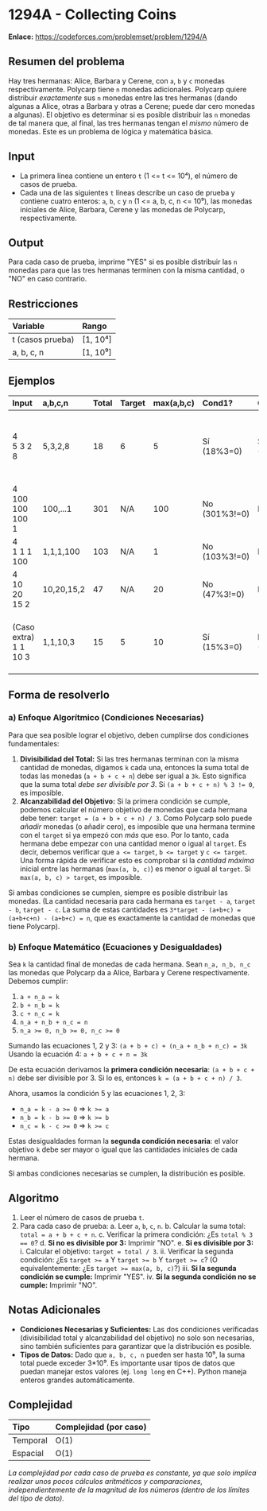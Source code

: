 # 1294A - Collecting Coins

**Enlace:** https://codeforces.com/problemset/problem/1294/A

## Resumen del problema
Hay tres hermanas: Alice, Barbara y Cerene, con `a`, `b` y `c` monedas respectivamente. Polycarp tiene `n` monedas adicionales. Polycarp quiere distribuir *exactamente* sus `n` monedas entre las tres hermanas (dando algunas a Alice, otras a Barbara y otras a Cerene; puede dar cero monedas a algunas). El objetivo es determinar si es posible distribuir las `n` monedas de tal manera que, al final, las tres hermanas tengan el *mismo* número de monedas. Este es un problema de lógica y matemática básica.

## Input
-   La primera línea contiene un entero `t` (1 <= t <= 10⁴), el número de casos de prueba.
-   Cada una de las siguientes `t` líneas describe un caso de prueba y contiene cuatro enteros: `a`, `b`, `c` y `n` (1 <= a, b, c, n <= 10⁹), las monedas iniciales de Alice, Barbara, Cerene y las monedas de Polycarp, respectivamente.

## Output
Para cada caso de prueba, imprime "YES" si es posible distribuir las `n` monedas para que las tres hermanas terminen con la misma cantidad, o "NO" en caso contrario.

## Restricciones

| Variable         | Rango      |
| :--------------- | :--------- |
| t (casos prueba) | [1, 10⁴]   |
| a, b, c, n       | [1, 10⁹]   |

## Ejemplos

| Input            | a,b,c,n | Total | Target | max(a,b,c)| Cond1? | Cond2? | Razonamiento                                                                  | Output |
| :--------------- | :------ | :---- | :----- | :-------- | :----- | :----- | :---------------------------------------------------------------------------- | :----- |
| 4 <br> 5 3 2 8    | 5,3,2,8 | 18    | 6      | 5         | Sí (18%3=0) | Sí (6>=5) | Total=18. Target=6. 6>=5, 6>=3, 6>=2. Es posible (e.g., A+1, B+3, C+4)   | `YES`  |
| 4 <br> 100 100 100 1 | 100,...1| 301   | N/A    | 100       | No (301%3!=0)| N/A    | Total 301 no es divisible por 3.                                              | `NO`   |
| 4 <br> 1 1 1 100  | 1,1,1,100| 103   | N/A    | 1         | No (103%3!=0)| N/A    | Total 103 no es divisible por 3.                                              | `NO`   |
| 4 <br> 10 20 15 2  | 10,20,15,2| 47    | N/A    | 20        | No (47%3!=0) | N/A    | Total 47 no es divisible por 3.                                              | `NO`   |
| (Caso extra) <br> 1 1 10 3 | 1,1,10,3 | 15    | 5      | 10        | Sí (15%3=0) | No (5<10) | Total=15. Target=5. Pero Cerene ya tiene 10 (>5), imposible.          | `NO`   |

## Forma de resolverlo

### a) Enfoque Algorítmico (Condiciones Necesarias)
Para que sea posible lograr el objetivo, deben cumplirse dos condiciones fundamentales:
1.  **Divisibilidad del Total:** Si las tres hermanas terminan con la misma cantidad de monedas, digamos `k` cada una, entonces la suma total de todas las monedas (`a + b + c + n`) debe ser igual a `3k`. Esto significa que la suma total *debe ser divisible por 3*. Si `(a + b + c + n) % 3 != 0`, es imposible.
2.  **Alcanzabilidad del Objetivo:** Si la primera condición se cumple, podemos calcular el número objetivo de monedas que cada hermana debe tener: `target = (a + b + c + n) / 3`. Como Polycarp solo puede *añadir* monedas (o añadir cero), es imposible que una hermana termine con el `target` si ya empezó con *más* que eso. Por lo tanto, cada hermana debe empezar con una cantidad menor o igual al `target`. Es decir, debemos verificar que `a <= target`, `b <= target` y `c <= target`. Una forma rápida de verificar esto es comprobar si la *cantidad máxima* inicial entre las hermanas (`max(a, b, c)`) es menor o igual al `target`. Si `max(a, b, c) > target`, es imposible.

Si ambas condiciones se cumplen, siempre es posible distribuir las monedas. (La cantidad necesaria para cada hermana es `target - a`, `target - b`, `target - c`. La suma de estas cantidades es `3*target - (a+b+c) = (a+b+c+n) - (a+b+c) = n`, que es exactamente la cantidad de monedas que tiene Polycarp).

### b) Enfoque Matemático (Ecuaciones y Desigualdades)
Sea `k` la cantidad final de monedas de cada hermana. Sean `n_a, n_b, n_c` las monedas que Polycarp da a Alice, Barbara y Cerene respectivamente. Debemos cumplir:
1.  `a + n_a = k`
2.  `b + n_b = k`
3.  `c + n_c = k`
4.  `n_a + n_b + n_c = n`
5.  `n_a >= 0, n_b >= 0, n_c >= 0`

Sumando las ecuaciones 1, 2 y 3:
`(a + b + c) + (n_a + n_b + n_c) = 3k`
Usando la ecuación 4:
`a + b + c + n = 3k`

De esta ecuación derivamos la **primera condición necesaria**: `(a + b + c + n)` debe ser divisible por 3. Si lo es, entonces `k = (a + b + c + n) / 3`.

Ahora, usamos la condición 5 y las ecuaciones 1, 2, 3:
*   `n_a = k - a >= 0`  => `k >= a`
*   `n_b = k - b >= 0`  => `k >= b`
*   `n_c = k - c >= 0`  => `k >= c`

Estas desigualdades forman la **segunda condición necesaria**: el valor objetivo `k` debe ser mayor o igual que las cantidades iniciales de cada hermana.

Si ambas condiciones necesarias se cumplen, la distribución es posible.

## Algoritmo
1.  Leer el número de casos de prueba `t`.
2.  Para cada caso de prueba:
    a.  Leer `a`, `b`, `c`, `n`.
    b.  Calcular la suma total: `total = a + b + c + n`.
    c.  Verificar la primera condición: ¿Es `total % 3 == 0`?
    d.  **Si no es divisible por 3:** Imprimir "NO".
    e.  **Si es divisible por 3:**
        i.  Calcular el objetivo: `target = total / 3`.
        ii. Verificar la segunda condición: ¿Es `target >= a` Y `target >= b` Y `target >= c`? (O equivalentemente: ¿Es `target >= max(a, b, c)`?)
        iii. **Si la segunda condición se cumple:** Imprimir "YES".
        iv. **Si la segunda condición no se cumple:** Imprimir "NO".

## Notas Adicionales
*   **Condiciones Necesarias y Suficientes:** Las dos condiciones verificadas (divisibilidad total y alcanzabilidad del objetivo) no solo son necesarias, sino también suficientes para garantizar que la distribución es posible.
*   **Tipos de Datos:** Dado que `a, b, c, n` pueden ser hasta 10⁹, la suma total puede exceder 3*10⁹. Es importante usar tipos de datos que puedan manejar estos valores (ej. `long long` en C++). Python maneja enteros grandes automáticamente.

## Complejidad

| Tipo        | Complejidad (por caso) |
| :---------- | :--------------------- |
| Temporal    | O(1)                   |
| Espacial    | O(1)                   |

*La complejidad por cada caso de prueba es constante, ya que solo implica realizar unos pocos cálculos aritméticos y comparaciones, independientemente de la magnitud de los números (dentro de los límites del tipo de dato).*